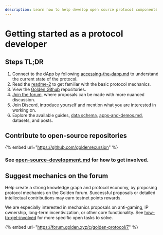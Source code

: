 ```yaml
---
description: Learn how to help develop open source protocol components and mechanics.
---
```


# Getting started as a protocol developer

## Steps TL;DR

1. Connect to the dApp by following [accessing-the-dapp.md](../protocol/incentivized-testnet-activities/accessing-the-dapp.md "mention") to understand the current state of the protocol.&#x20;
2. Read the [readme-2](../protocol/readme-2/ "mention") to get familiar with the basic protocol mechanics.
3. View the [Golden Github](https://github.com/goldenrecursion) repositories.&#x20;
4. [Join the forum](https://forum.golden.xyz/), where proposals can be made with more nuanced discussion. &#x20;
5. [Join Discord](https://discord.com/invite/golden-protocol), introduce yourself and mention what you are interested in working on.
6. Explore the available guides, [data schema](https://dapp.golden.xyz/schema), [apps-and-demos.md](../data-and-tools/apps-and-demos.md "mention"), datasets, and posts.&#x20;



## Contribute to open-source repositories

{% embed url="https://github.com/goldenrecursion" %}

### See [open-source-development.md](../protocol/open-source-development.md "mention") for how to get involved.&#x20;



## Suggest mechanics on the forum

Help create a strong knowledge graph and protocol economy, by proposing protocol mechanics on the Golden forum. Successful proposals or detailed intellectual contributions may earn testnet points rewards.&#x20;

We are especially interested in mechanics proposals on anti-gaming, IP ownership, long-term incentivization, or other core functionality.  See [how-to-get-involved](how-to-get-involved/ "mention") for more specific open tasks to solve.&#x20;

{% embed url="https://forum.golden.xyz/c/golden-protocol/7" %}



###
